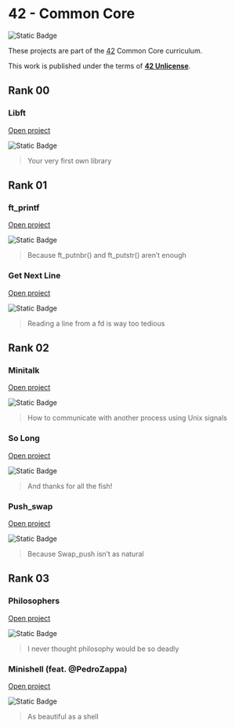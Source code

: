 # 42 - Common Core

![Static Badge](https://img.shields.io/badge/Language-C-orange?style=for-the-badge&logo=C)

These projects are part of the [42](https://www.42network.org) Common Core curriculum.

This work is published under the terms of **[42 Unlicense](https://github.com/gcamerli/42unlicense)**.

## Rank 00
### Libft

[Open project](./00_libft/)

![Static Badge](https://img.shields.io/badge/Score-125%2F100-green?style=for-the-badge&logo=42&color=%233a9100)

> Your very first own library

## Rank 01
### ft_printf

[Open project](./01_printf/)

![Static Badge](https://img.shields.io/badge/Score-100%2F100-green?style=for-the-badge&logo=42&color=%233a9100)

> Because ft_putnbr() and ft_putstr() aren’t enough

### Get Next Line

[Open project](./01_get_next_line/)

![Static Badge](https://img.shields.io/badge/Score-125%2F100-green?style=for-the-badge&logo=42&color=%233a9100)

> Reading a line from a fd is way too tedious

## Rank 02
### Minitalk

[Open project](./02_minitalk/)

![Static Badge](https://img.shields.io/badge/Score-125%2F100-green?style=for-the-badge&logo=42&color=%233a9100)

> How to communicate with another process using Unix signals

### So Long

[Open project](./02_so_long/)

![Static Badge](https://img.shields.io/badge/Score-100%2F100-green?style=for-the-badge&logo=42&color=%233a9100)

> And thanks for all the fish!

### Push_swap

[Open project](./02_push_swap/)

![Static Badge](https://img.shields.io/badge/Score-96%2F100-green?style=for-the-badge&logo=42&color=%233a9100)

> Because Swap_push isn’t as natural

## Rank 03
### Philosophers

[Open project](./03_philosophers/)

![Static Badge](https://img.shields.io/badge/Score-100%2F100-green?style=for-the-badge&logo=42&color=%233a9100)

> I never thought philosophy would be so deadly

### Minishell (feat. @PedroZappa)

[Open project](https://github.com/PedroZappa/42_minishell/)

![Static Badge](https://img.shields.io/badge/Score-99%2F100-green?style=for-the-badge&logo=42&color=%233a9100)

> As beautiful as a shell
